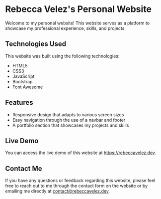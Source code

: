 # Rebecca Velez's Personal Website
Welcome to my personal website! This website serves as a platform to showcase my professional experience, skills, and projects.

## Technologies Used
This website was built using the following technologies:

* HTML5
* CSS3
* JavaScript
* Bootstrap
* Font Awesome

## Features
* Responsive design that adapts to various screen sizes
* Easy navigation through the use of a navbar and footer
* A portfolio section that showcases my projects and skills

## Live Demo
You can access the live demo of this website at https://rebeccavelez.dev.

## Contact Me
If you have any questions or feedback regarding this website, please feel free to reach out to me through the contact form on the website or by emailing me directly at contact@rebeccavelez.dev.
